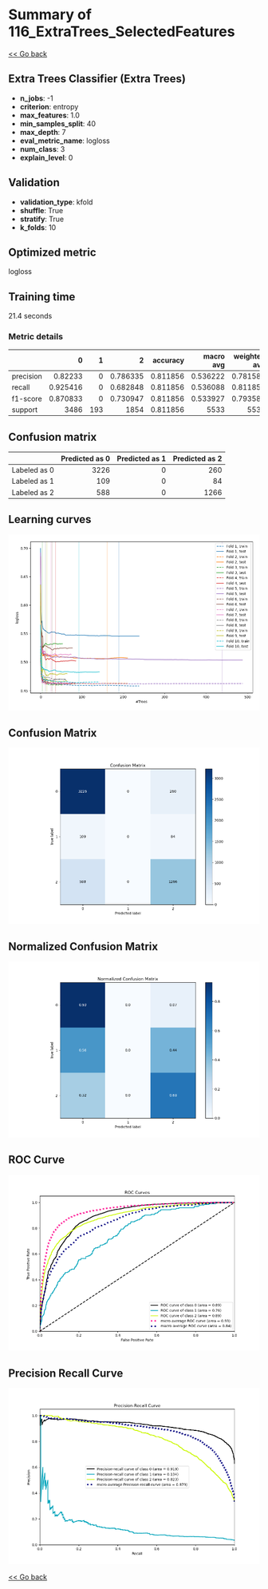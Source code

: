 # Summary of 116_ExtraTrees_SelectedFeatures

[<< Go back](../README.md)


## Extra Trees Classifier (Extra Trees)
- **n_jobs**: -1
- **criterion**: entropy
- **max_features**: 1.0
- **min_samples_split**: 40
- **max_depth**: 7
- **eval_metric_name**: logloss
- **num_class**: 3
- **explain_level**: 0

## Validation
 - **validation_type**: kfold
 - **shuffle**: True
 - **stratify**: True
 - **k_folds**: 10

## Optimized metric
logloss

## Training time

21.4 seconds

### Metric details
|           |           0 |   1 |           2 |   accuracy |   macro avg |   weighted avg |   logloss |
|:----------|------------:|----:|------------:|-----------:|------------:|---------------:|----------:|
| precision |    0.82233  |   0 |    0.786335 |   0.811856 |    0.536222 |       0.781585 |  0.503609 |
| recall    |    0.925416 |   0 |    0.682848 |   0.811856 |    0.536088 |       0.811856 |  0.503609 |
| f1-score  |    0.870833 |   0 |    0.730947 |   0.811856 |    0.533927 |       0.793584 |  0.503609 |
| support   | 3486        | 193 | 1854        |   0.811856 | 5533        |    5533        |  0.503609 |


## Confusion matrix
|              |   Predicted as 0 |   Predicted as 1 |   Predicted as 2 |
|:-------------|-----------------:|-----------------:|-----------------:|
| Labeled as 0 |             3226 |                0 |              260 |
| Labeled as 1 |              109 |                0 |               84 |
| Labeled as 2 |              588 |                0 |             1266 |

## Learning curves
![Learning curves](learning_curves.png)
## Confusion Matrix

![Confusion Matrix](confusion_matrix.png)


## Normalized Confusion Matrix

![Normalized Confusion Matrix](confusion_matrix_normalized.png)


## ROC Curve

![ROC Curve](roc_curve.png)


## Precision Recall Curve

![Precision Recall Curve](precision_recall_curve.png)



[<< Go back](../README.md)
